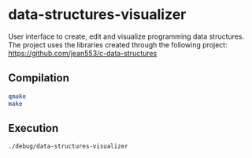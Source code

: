 # data-structures-visualizer

User interface to create, edit and visualize programming data structures.
The project uses the libraries created through the following project:
https://github.com/jean553/c-data-structures

## Compilation

```sh
qmake
make
```

## Execution

```sh
./debug/data-structures-visualizer
```

